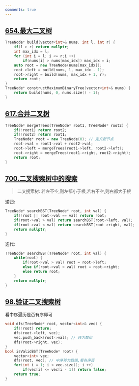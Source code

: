 ```yaml
---
comments: true
---
```


## [654.最大二叉树](https://leetcode.cn/problems/maximum-binary-tree/)

```cpp linenums="1"
TreeNode* build(vector<int>& nums, int l, int r) {
    if(l > r) return nullptr;
    int max_idx = l;
    for (int i = l; i <= r;i ++) 
        if(nums[i] > nums[max_idx]) max_idx = i;
    auto root = new TreeNode(nums[max_idx]);
    root->left = build(nums, l, max_idx - 1);
    root->right = build(nums, max_idx + 1, r);
    return root;
}
TreeNode* constructMaximumBinaryTree(vector<int>& nums) {
    return build(nums, 0, nums.size() - 1);
}
```

## [617.合并二叉树](https://leetcode.cn/problems/merge-two-binary-trees/)

```cpp linenums="1"
TreeNode* mergeTrees(TreeNode* root1, TreeNode* root2) {
    if(!root1) return root2;
    if(!root2) return root1;
    TreeNode* root = new TreeNode(0); // 定义新节点
    root->val = root1->val + root2->val;
    root->left = mergeTrees(root1->left, root2->left);
    root->right = mergeTrees(root1->right, root2->right);
    return root;
}
```

## [700.二叉搜索树中的搜索](https://leetcode.cn/problems/search-in-a-binary-search-tree/)

> 二叉搜索树: 若左不空,则左都小于根,若右不空,则右都大于根

递归: 
```cpp linenums="1"
TreeNode* searchBST(TreeNode* root, int val) {
    if(!root || root->val == val) return root;
    if(root->val > val) return searchBST(root->left, val);
    if(root->val < val) return searchBST(root->right, val);
    return nullptr;
}
```

迭代:
```cpp linenums="1"
TreeNode* searchBST(TreeNode* root, int val) {
    while(root) {
        if(root->val > val) root = root->left;
        else if(root->val < val) root = root->right;
        else return root;
    }
    return nullptr;
}
```

## [98.验证二叉搜索树](https://leetcode.cn/problems/validate-binary-search-tree/)

看中序遍历是否有序即可
```cpp linenums="1"
void dfs(TreeNode* root, vector<int>& vec) {
    if(!root) return;
    dfs(root->left, vec);
    vec.push_back(root->val); // 转为数组
    dfs(root->right, vec);
}
bool isValidBST(TreeNode* root) {
    vector<int> vec;
    dfs(root, vec); // 中序转为数组,看有序否
    for(int i = 1; i < vec.size(); i ++)
        if(vec[i] <= vec[i - 1]) return false;
    return true;
}
```